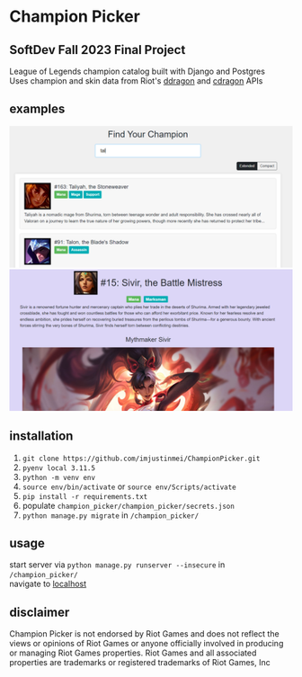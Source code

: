 # Champion Picker

## SoftDev Fall 2023 Final Project

League of Legends champion catalog built with Django and Postgres\
Uses champion and skin data from Riot's [ddragon](https://ddragon.leagueoflegends.com/cdn/13.24.1/data/en_US/champion.json) and [cdragon](https://raw.communitydragon.org/latest/plugins/rcp-be-lol-game-data/global/default/v1/champions/{id}.json) APIs

## examples

![Champions](https://github.com/imjustinmei/ChampionPicker/blob/main/images/champions.png)
![Champion](https://github.com/imjustinmei/ChampionPicker/blob/main/images/champion.png)

## installation

1. `git clone https://github.com/imjustinmei/ChampionPicker.git`
2. `pyenv local 3.11.5`
3. `python -m venv env`
4. `source env/bin/activate` or `source env/Scripts/activate`
5. `pip install -r requirements.txt`
6. populate `champion_picker/champion_picker/secrets.json`
7. `python manage.py migrate` in `/champion_picker/`

## usage

start server via `python manage.py runserver --insecure` in `/champion_picker/`\
navigate to [localhost](http://127.0.0.1:8000/)

## disclaimer

Champion Picker is not endorsed by Riot Games and does not reflect the views or opinions of Riot Games or anyone officially involved in producing or managing Riot Games properties. Riot Games and all associated properties are trademarks or registered trademarks of Riot Games, Inc
